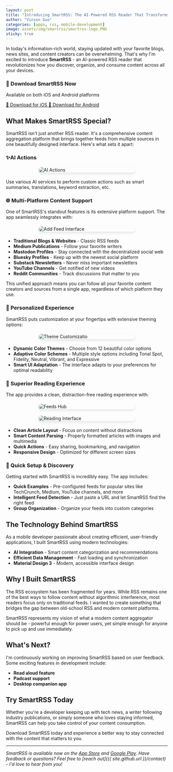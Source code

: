 ```yaml
---
layout: post
title: "Introducing SmartRSS: The AI-Powered RSS Reader That Transforms How You Consume Content"
author: "Vinson Guo"
categories: [apps, rss, mobile-development]
image: assets/img/smartrss/smartrss-logo.PNG
sticky: true
---
```


In today's information-rich world, staying updated with your favorite blogs, news sites, and content creators can be overwhelming. That's why I'm excited to introduce **SmartRSS** - an AI-powered RSS reader that revolutionizes how you discover, organize, and consume content across all your devices.


<div class="app-download-section">
  <h3>📱 Download SmartRSS Now</h3>
  <p>Available on both iOS and Android platforms</p>
  <div class="download-buttons">
    <a href="https://apps.apple.com/app/smartrss-ai-rss-reader/id6749771900" class="download-btn">
      <span class="btn-icon">🍎</span>
      Download for iOS
    </a>
    <a href="https://play.google.com/store/apps/details?id=com.vinsonguo.flutter_rss_reader" class="download-btn">
      <span class="btn-icon">🤖</span>
      Download for Android
    </a>
  </div>
</div>

## What Makes SmartRSS Special?

SmartRSS isn't just another RSS reader. It's a comprehensive content aggregation platform that brings together feeds from multiple sources in one beautifully designed interface. Here's what sets it apart:


### ✨AI Actions

[//]: # (![AI Actions]&#40;{{ site.github.url }}/assets/img/smartrss/IMG_7338.jpeg&#41;)
<img src="{{ site.github.url }}/assets/img/smartrss/IMG_7338.jpeg" alt="AI Actions"
style="max-width: 300px; height: auto; display: block; margin: 20px auto; border-radius: 10px; box-shadow: 0 4px 8px rgba(0,0,0,0.1);">

Use various AI services to perform custom actions such as smart summaries, translations, keyword extraction, etc.

### 🌐 Multi-Platform Content Support

One of SmartRSS's standout features is its extensive platform support. The app seamlessly integrates with:

[//]: # (![Add Feed Interface]&#40;{{ site.github.url }}/assets/img/smartrss/IMG_7335.jpeg&#41;)
<img src="{{ site.github.url }}/assets/img/smartrss/IMG_7335.jpeg" alt="Add Feed Interface"
style="max-width: 300px; height: auto; display: block; margin: 20px auto; border-radius: 10px; box-shadow: 0 4px 8px rgba(0,0,0,0.1);">


- **Traditional Blogs & Websites** - Classic RSS feeds
- **Medium Publications** - Follow your favorite writers
- **Mastodon Profiles** - Stay connected with the decentralized social web
- **Bluesky Profiles** - Keep up with the newest social platform
- **Substack Newsletters** - Never miss important newsletters
- **YouTube Channels** - Get notified of new videos
- **Reddit Communities** - Track discussions that matter to you

This unified approach means you can follow all your favorite content creators and sources from a single app, regardless of which platform they use.

### 🎨 Personalized Experience

SmartRSS puts customization at your fingertips with extensive theming options:

[//]: # (![Theme Customization]&#40;{{ site.github.url }}/assets/img/smartrss/IMG_7336.jpeg&#41;)
<img src="{{ site.github.url }}/assets/img/smartrss/IMG_7336.jpeg" alt="Theme Customizatio"
style="max-width: 300px; height: auto; display: block; margin: 20px auto; border-radius: 10px; box-shadow: 0 4px 8px rgba(0,0,0,0.1);">

- **Dynamic Color Themes** - Choose from 12 beautiful color options
- **Adaptive Color Schemes** - Multiple style options including Tonal Spot, Fidelity, Neutral, Vibrant, and Expressive
- **Smart UI Adaptation** - The interface adapts to your preferences for optimal readability

### 📖 Superior Reading Experience

The app provides a clean, distraction-free reading experience with:

[//]: # (![Feeds Hub]&#40;{{ site.github.url }}/assets/img/smartrss/IMG_7339.jpeg&#41;)
<img src="{{ site.github.url }}/assets/img/smartrss/IMG_7339.jpeg" alt="Feeds Hub"
style="max-width: 300px; height: auto; display: block; margin: 20px auto; border-radius: 10px; box-shadow: 0 4px 8px rgba(0,0,0,0.1);">


[//]: # (![Reading Interface]&#40;{{ site.github.url }}/assets/img/smartrss/IMG_7337.jpeg&#41;)
<img src="{{ site.github.url }}/assets/img/smartrss/IMG_7337.jpeg" alt="Reading Interface"
style="max-width: 300px; height: auto; display: block; margin: 20px auto; border-radius: 10px; box-shadow: 0 4px 8px rgba(0,0,0,0.1);">


- **Clean Article Layout** - Focus on content without distractions
- **Smart Content Parsing** - Properly formatted articles with images and multimedia
- **Quick Actions** - Easy sharing, bookmarking, and navigation
- **Responsive Design** - Optimized for different screen sizes

### 🚀 Quick Setup & Discovery

Getting started with SmartRSS is incredibly easy. The app includes:

- **Quick Examples** - Pre-configured feeds for popular sites like TechCrunch, Medium, YouTube channels, and more
- **Intelligent Feed Detection** - Just paste a URL and let SmartRSS find the right feed
- **Group Organization** - Organize your feeds into custom categories

## The Technology Behind SmartRSS

As a mobile developer passionate about creating efficient, user-friendly applications, I built SmartRSS using modern technologies:

- **AI Integration** - Smart content categorization and recommendations
- **Efficient Data Management** - Fast loading and synchronization
- **Material Design 3** - Modern, accessible interface design

## Why I Built SmartRSS

The RSS ecosystem has been fragmented for years. While RSS remains one of the best ways to follow content without algorithmic interference, most readers focus only on traditional feeds. I wanted to create something that bridges the gap between old-school RSS and modern content platforms.

SmartRSS represents my vision of what a modern content aggregator should be - powerful enough for power users, yet simple enough for anyone to pick up and use immediately.

## What's Next?

I'm continuously working on improving SmartRSS based on user feedback. Some exciting features in development include:

- **Read aloud feature**
- **Padcast support**
- **Desktop companion app**

## Try SmartRSS Today

Whether you're a developer keeping up with tech news, a writer following industry publications, or simply someone who loves staying informed, SmartRSS can help you take control of your content consumption.

Download SmartRSS today and experience a better way to stay connected with the content that matters to you.

---

*SmartRSS is available now on the [App Store](https://apps.apple.com/app/smartrss-ai-rss-reader/id6749771900) and [Google Play](https://play.google.com/store/apps/details?id=com.vinsonguo.flutter_rss_reader). Have feedback or questions? Feel free to [reach out]({{ site.github.url }}/contact) - I'd love to hear from you!*